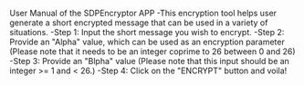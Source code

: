 User Manual of the SDPEncryptor APP
-This encryption tool helps user generate a short encrypted message that can be used in a variety of situations. 
-Step 1: Input the short message you wish to encrypt.
-Step 2: Provide an "Alpha" value, which can be used as an encryption parameter (Please note that it needs to be an integer coprime to 26 between 0 and 26)
-Step 3: Provide an "Blpha" value (Please note that this input should be an integer >= 1 and < 26.)
-Step 4: Click on the "ENCRYPT" button and voila!
